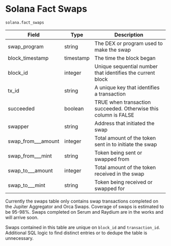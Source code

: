 # Solana Fact Swaps

`solana.fact_swaps`

| Field                | Type      | Description                                                     |
| -------------------- | --------- | --------------------------------------------------------------- |
| swap\_program        | string    | The DEX or program used to make the swap                        |
| block\_timestamp     | timestamp | The time the block began                                        |
| block\_id            | integer   | Unique sequential number that identifies the current block      |
| tx\_id               | string    | A unique key that identifies a transaction                      |
| succeeded            | boolean   | TRUE when transaction succeeded. Otherwise this column is FALSE |
| swapper              | string    | Address that initiated the swap                                 |
| swap\_from_\__amount | integer   | Total amount of the token sent in to initiate the swap          |
| swap\_from_\__mint   | string    | Token being sent or swapped from                                |
| swap\_to_\__amount   | integer   | Total amount of the token received in the swap                  |
| swap\_to_\__mint     | string    | Token being received or swapped for                             |

Currently the swaps table only contains swap transactions completed on the Jupiter Aggregator and Orca Swaps. Coverage of swaps is estimated to be 95-98%. Swaps completed on Serum and Raydium are in the works and will arrive soon.&#x20;

Swaps contained in this table are unique on `block_id` and `transaction_id`. Additional SQL logic to find distinct entries or to dedupe the table is unnecessary.&#x20;
